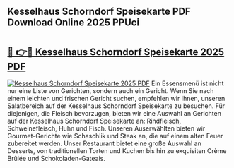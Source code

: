 ## Kesselhaus Schorndorf Speisekarte PDF Download Online 2025 PPUci

# <h2><a href="http://gcc2lan.nevu.top/?p=Kesselhaus+Schorndorf+Speisekarte">🔗 👉🔴 Kesselhaus Schorndorf Speisekarte 2025 PDF</a></h2>

[![Kesselhaus Schorndorf Speisekarte 2025 PDF](https://i.imgur.com/dBaPXMq.png)](http://gcc2lan.nevu.top/?p=Kesselhaus+Schorndorf+Speisekarte)
Ein Essensmenü ist nicht nur eine Liste von Gerichten, sondern auch ein Gericht. Wenn Sie nach einem leichten und frischen Gericht suchen, empfehlen wir Ihnen, unseren Salatbereich auf der Kesselhaus Schorndorf Speisekarte zu besuchen. Für diejenigen, die Fleisch bevorzugen, bieten wir eine Auswahl an Gerichten auf der Kesselhaus Schorndorf Speisekarte an: Rindfleisch, Schweinefleisch, Huhn und Fisch. Unseren Auserwählten bieten wir Gourmet-Gerichte wie Schaschlik und Steak an, die auf einem alten Feuer zubereitet werden. Unser Restaurant bietet eine große Auswahl an Desserts, von traditionellen Torten und Kuchen bis hin zu exquisiten Crème Brûlée und Schokoladen-Gateais.
